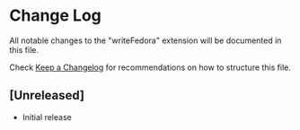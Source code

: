 # Change Log

All notable changes to the "writeFedora" extension will be documented in this file.

Check [Keep a Changelog](http://keepachangelog.com/) for recommendations on how to structure this file.

## [Unreleased]

- Initial release
